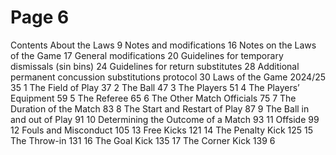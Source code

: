 # Page 6

Contents
About the Laws 9
Notes and modifications 16
Notes on the Laws of the Game 17
General modifications 20
Guidelines for temporary dismissals (sin bins) 24
Guidelines for return substitutes 28
Additional permanent concussion substitutions protocol 30
Laws of the Game 2024/25 35
1 The Field of Play 37
2 The Ball 47
3 The Players 51
4 The Players’ Equipment 59
5 The Referee 65
6 The Other Match Officials 75
7 The Duration of the Match 83
8 The Start and Restart of Play 87
9 The Ball in and out of Play 91
10 Determining the Outcome of a Match 93
11 Offside 99
12 Fouls and Misconduct 105
13 Free Kicks 121
14 The Penalty Kick 125
15 The Throw-in 131
16 The Goal Kick 135
17 The Corner Kick 139
6
